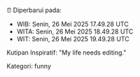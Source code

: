 ⏰ Diperbarui pada:
- WIB: Senin, 26 Mei 2025 17.49.28 UTC
- WITA: Senin, 26 Mei 2025 18.49.28 UTC
- WIT: Senin, 26 Mei 2025 19.49.28 UTC

Kutipan Inspiratif:
"My life needs editing."


Kategori: funny

